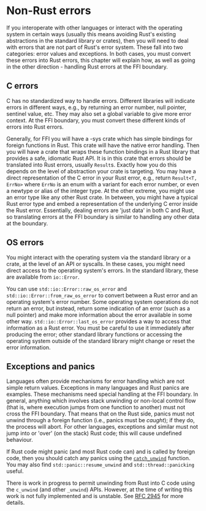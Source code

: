 # Non-Rust errors

If you interoperate with other languages or interact with the operating system in certain ways (usually this means avoiding Rust's existing abstractions in the standard library or crates), then you will need to deal with errors that are not part of Rust's error system. These fall into two categories: error values and exceptions. In both cases, you must convert these errors into Rust errors, this chapter will explain how, as well as going in the other direction - handling Rust errors at the FFI boundary.

## C errors

C has no standardized way to handle errors. Different libraries will indicate errors in different ways, e.g., by returning an error number, null pointer, sentinel value, etc. They may also set a global variable to give more error context. At the FFI boundary, you must convert these different kinds of errors into Rust errors.

Generally, for FFI you will have a -sys crate which has simple bindings for foreign functions in Rust. This crate will have the native error handling. Then you will have a crate that wraps these function bindings in a Rust library that provides a safe, idiomatic Rust API. It is in this crate that errors should be translated into Rust errors, usually `Result`s. Exactly how you do this depends on the level of abstraction your crate is targeting. You may have a direct representation of the C error in your Rust error, e.g., return `Result<T, ErrNo>` where `ErrNo` is an enum with a variant for each error number, or even a newtype or alias of the integer type. At the other extreme, you might use an error type like any other Rust crate. In between, you might have a typical Rust error type and embed a representation of the underlying C error inside the Rust error. Essentially, dealing errors are 'just data' in both C and Rust, so translating errors at the FFI boundary is similar to handling any other data at the boundary.


## OS errors

You might interact with the operating system via the standard library or a crate, at the level of an API or syscalls. In these cases, you might need direct access to the operating system's errors. In the standard library, these are available from `io::Error`.

You can use `std::io::Error::raw_os_error` and `std::io::Error::from_raw_os_error` to convert between a Rust error and an operating system's error number. Some operating system operations do not return an error, but instead, return some indication of an error (such as a null pointer) and make more information about the error available in some other way. `std::io::Error::last_os_error` provides a way to access that information as a Rust error. You must be careful to use it immediately after producing the error; other standard library functions or accessing the operating system outside of the standard library might change or reset the error information.


## Exceptions and panics

Languages often provide mechanisms for error handling which are not simple return values. Exceptions in many languages and Rust panics are examples. These mechanisms need special handling at the FFI boundary. In general, anything which involves stack unwinding or non-local control flow (that is, where execution jumps from one function to another) must not cross the FFI boundary. That means that on the Rust side, panics must not unwind through a foreign function (i.e., panics must be *caught*); if they do, the process will abort. For other languages, exceptions and similar must not jump into or 'over' (on the stack) Rust code; this will cause undefined behaviour.

If Rust code might panic (and most Rust code can) and is called by foreign code, then you should catch any panics using the [`catch_unwind`](https://doc.rust-lang.org/stable/std/panic/fn.catch_unwind.html) function. You may also find `std::panic::resume_unwind` and `std::thread::panicking` useful.

There is work in progress to permit unwinding from Rust into C code using the `c_unwind` (and other `_unwind`) APIs. However, at the time of writing this work is not fully implemented and is unstable. See [RFC 2945](https://github.com/rust-lang/rfcs/blob/master/text/2945-c-unwind-abi.md) for more details.
